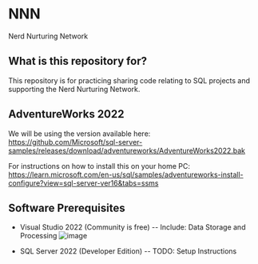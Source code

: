 # NNN
Nerd Nurturing Network

## What is this repository for?
This repository is for practicing sharing code relating to SQL projects and supporting the Nerd Nurturing Network.

## AdventureWorks 2022
We will be using the version available here: https://github.com/Microsoft/sql-server-samples/releases/download/adventureworks/AdventureWorks2022.bak

For instructions on how to install this on your home PC: https://learn.microsoft.com/en-us/sql/samples/adventureworks-install-configure?view=sql-server-ver16&tabs=ssms

## Software Prerequisites
- Visual Studio 2022 (Community is free)
-- Include: Data Storage and Processing
  ![image](https://github.com/Clanatk/NNN/assets/33404493/7705e83d-7e80-4b1a-ad10-d63be4fc023d)

- SQL Server 2022 (Developer Edition)
-- TODO: Setup Instructions
